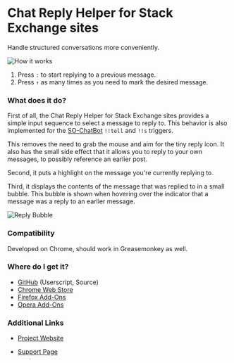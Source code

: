 Chat Reply Helper for Stack Exchange sites
==========================================
Handle structured conversations more conveniently.

![How it works][2]

1. Press `:` to start replying to a previous message.
2. Press `↑` as many times as you need to mark the desired message.

### What does it do?
First of all, the Chat Reply Helper for Stack Exchange sites provides a simple input sequence to select a message to reply to. This behavior is also implemented for the [SO-ChatBot](https://github.com/Zirak/SO-ChatBot) `!!tell` and `!!s` triggers.

This removes the need to grab the mouse and aim for the tiny reply icon. It also has the small side effect that it allows you to reply to your own messages, to possibly reference an earlier post. 

Second, it puts a highlight on the message you're currently replying to.

Third, it displays the contents of the message that was replied to in a small bubble. This bubble is shown when hovering over the indicator that a message was a reply to an earlier message.

![Reply Bubble][1]

### Compatibility
Developed on Chrome, should work in Greasemonkey as well.

### Where do I get it?

- [GitHub](https://github.com/oliversalzburg/se-chat-reply-highlight/tree/master/dist) (Userscript, Source)
- [Chrome Web Store](https://chrome.google.com/webstore/detail/stackexchange-chat-reply/edjeilghaflgcdjdldnkdihoaigdhibd)
- [Firefox Add-Ons](https://addons.mozilla.org/en-US/firefox/addon/se-chat-reply-helper/)
- [Opera Add-Ons](https://addons.opera.com/en/extensions/details/chat-reply-helper-for-stack-exchange-sites/)

### Additional Links

- [Project Website](https://github.com/oliversalzburg/se-chat-reply-highlight)
- [Support Page](https://github.com/oliversalzburg/se-chat-reply-highlight/issues)

  [1]: http://i.stack.imgur.com/F6vwU.png
  [2]: https://raw.github.com/oliversalzburg/se-chat-reply-highlight/master/640-400.png